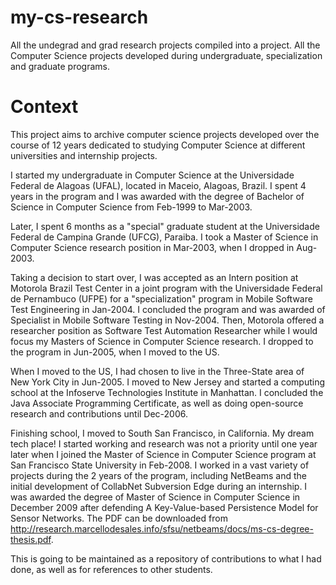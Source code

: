 my-cs-research
==============

All the undegrad and grad research projects compiled into a project. All the Computer Science projects developed 
during undergraduate, specialization and graduate programs.

Context
============

This project aims to archive computer science projects developed over the course of 12 years dedicated to studying 
Computer Science at different universities and internship projects.

I started my undergraduate in Computer Science at the Universidade Federal de Alagoas (UFAL), located in Maceio, 
Alagoas, Brazil. I spent 4 years in the program and I was awarded with the degree of Bachelor of Science in Computer 
Science from Feb-1999 to Mar-2003.

Later, I spent 6 months as a "special" graduate student at the Universidade Federal de Campina Grande (UFCG), Paraiba. 
I took a Master of Science in Computer Science research position in Mar-2003, when I dropped in Aug-2003.

Taking a decision to start over, I was accepted as an Intern position at Motorola Brazil Test Center in a joint program 
with the Universidade Federal de Pernambuco (UFPE) for a "specialization" program in Mobile Software Test Engineering 
in Jan-2004. I concluded the program and was awarded of Specialist in Mobile Software Testing in Nov-2004. Then, Motorola 
offered a researcher position as Software Test Automation Researcher while I would focus my Masters of Science in Computer 
Science research. I dropped to the program in Jun-2005, when I moved to the US.

When I moved to the US, I had chosen to live in the Three-State area of New York City in Jun-2005. I moved to New Jersey 
and started a computing school at the Infoserve Technologies Institute in Manhattan. I concluded the Java Associate 
Programming Certificate, as well as doing open-source research and contributions until Dec-2006.

Finishing school, I moved to South San Francisco, in California. My dream tech place! I started working and research was 
not a priority until one year later when I joined the Master of Science in Computer Science program at San Francisco 
State University in Feb-2008. I worked in a vast variety of projects during the 2 years of the program, including 
NetBeams and the initial development of CollabNet Subversion Edge during an internship. I was awarded the degree of 
Master of Science in Computer Science in December 2009 after defending A Key-Value-based Persistence Model for Sensor 
Networks. The PDF can be downloaded from http://research.marcellodesales.info/sfsu/netbeams/docs/ms-cs-degree-thesis.pdf.

This is going to be maintained as a repository of contributions to what I had done, as well as for references to other 
students.
